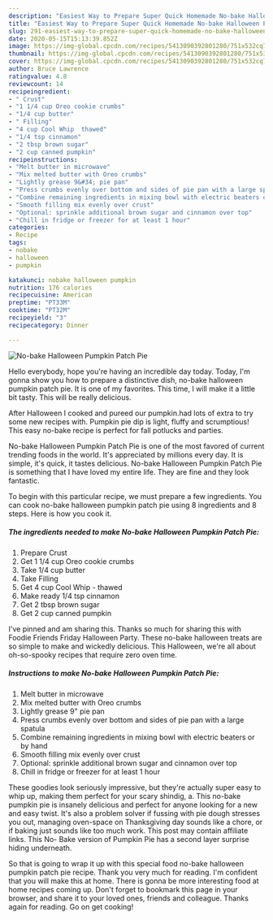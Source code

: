 ```yaml
---
description: "Easiest Way to Prepare Super Quick Homemade No-bake Halloween Pumpkin Patch Pie"
title: "Easiest Way to Prepare Super Quick Homemade No-bake Halloween Pumpkin Patch Pie"
slug: 291-easiest-way-to-prepare-super-quick-homemade-no-bake-halloween-pumpkin-patch-pie
date: 2020-05-15T15:13:39.852Z
image: https://img-global.cpcdn.com/recipes/5413090392801280/751x532cq70/no-bake-halloween-pumpkin-patch-pie-recipe-main-photo.jpg
thumbnail: https://img-global.cpcdn.com/recipes/5413090392801280/751x532cq70/no-bake-halloween-pumpkin-patch-pie-recipe-main-photo.jpg
cover: https://img-global.cpcdn.com/recipes/5413090392801280/751x532cq70/no-bake-halloween-pumpkin-patch-pie-recipe-main-photo.jpg
author: Bruce Lawrence
ratingvalue: 4.8
reviewcount: 14
recipeingredient:
- " Crust"
- "1 1/4 cup Oreo cookie crumbs"
- "1/4 cup butter"
- " Filling"
- "4 cup Cool Whip  thawed"
- "1/4 tsp cinnamon"
- "2 tbsp brown sugar"
- "2 cup canned pumpkin"
recipeinstructions:
- "Melt butter in microwave"
- "Mix melted butter with Oreo crumbs"
- "Lightly grease 9&#34; pie pan"
- "Press crumbs evenly over bottom and sides of pie pan with a large spatula"
- "Combine remaining ingredients in mixing bowl with electric beaters or by hand"
- "Smooth filling mix evenly over crust"
- "Optional: sprinkle additional brown sugar and cinnamon over top"
- "Chill in fridge or freezer for at least 1 hour"
categories:
- Recipe
tags:
- nobake
- halloween
- pumpkin

katakunci: nobake halloween pumpkin 
nutrition: 176 calories
recipecuisine: American
preptime: "PT33M"
cooktime: "PT32M"
recipeyield: "3"
recipecategory: Dinner

---
```



![No-bake Halloween Pumpkin Patch Pie](https://img-global.cpcdn.com/recipes/5413090392801280/751x532cq70/no-bake-halloween-pumpkin-patch-pie-recipe-main-photo.jpg)

Hello everybody, hope you're having an incredible day today. Today, I'm gonna show you how to prepare a distinctive dish, no-bake halloween pumpkin patch pie. It is one of my favorites. This time, I will make it a little bit tasty. This will be really delicious.

After Halloween I cooked and pureed our pumpkin.had lots of extra to try some new recipes with. Pumpkin pie dip is light, fluffy and scrumptious! This easy no-bake recipe is perfect for fall potlucks and parties.

No-bake Halloween Pumpkin Patch Pie is one of the most favored of current trending foods in the world. It's appreciated by millions every day. It is simple, it's quick, it tastes delicious. No-bake Halloween Pumpkin Patch Pie is something that I have loved my entire life. They are fine and they look fantastic.


To begin with this particular recipe, we must prepare a few ingredients. You can cook no-bake halloween pumpkin patch pie using 8 ingredients and 8 steps. Here is how you cook it.

<!--inarticleads1-->

##### The ingredients needed to make No-bake Halloween Pumpkin Patch Pie:

1. Prepare  Crust
1. Get 1 1/4 cup Oreo cookie crumbs
1. Take 1/4 cup butter
1. Take  Filling
1. Get 4 cup Cool Whip - thawed
1. Make ready 1/4 tsp cinnamon
1. Get 2 tbsp brown sugar
1. Get 2 cup canned pumpkin


I&#39;ve pinned and am sharing this. Thanks so much for sharing this with Foodie Friends Friday Halloween Party. These no-bake halloween treats are so simple to make and wickedly delicious. This Halloween, we&#39;re all about oh-so-spooky recipes that require zero oven time. 

<!--inarticleads2-->

##### Instructions to make No-bake Halloween Pumpkin Patch Pie:

1. Melt butter in microwave
1. Mix melted butter with Oreo crumbs
1. Lightly grease 9&#34; pie pan
1. Press crumbs evenly over bottom and sides of pie pan with a large spatula
1. Combine remaining ingredients in mixing bowl with electric beaters or by hand
1. Smooth filling mix evenly over crust
1. Optional: sprinkle additional brown sugar and cinnamon over top
1. Chill in fridge or freezer for at least 1 hour


These goodies look seriously impressive, but they&#39;re actually super easy to whip up, making them perfect for your scary shindig, a. This no-bake pumpkin pie is insanely delicious and perfect for anyone looking for a new and easy twist. It&#39;s also a problem solver if fussing with pie dough stresses you out, managing oven-space on Thanksgiving day sounds like a chore, or if baking just sounds like too much work. This post may contain affiliate links. This No- Bake version of Pumpkin Pie has a second layer surprise hiding underneath. 

So that is going to wrap it up with this special food no-bake halloween pumpkin patch pie recipe. Thank you very much for reading. I'm confident that you will make this at home. There is gonna be more interesting food at home recipes coming up. Don't forget to bookmark this page in your browser, and share it to your loved ones, friends and colleague. Thanks again for reading. Go on get cooking!
